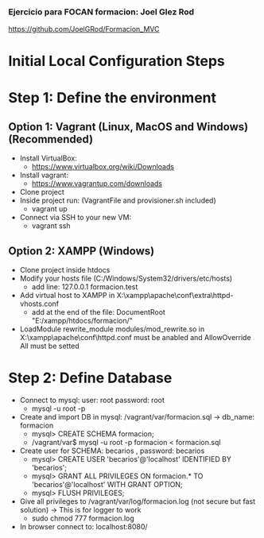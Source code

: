 ### Ejercicio para FOCAN formacion: Joel Glez Rod
https://github.com/JoelGRod/Formacion_MVC
# Initial Local Configuration Steps 
# Step 1: Define the environment
## Option 1: Vagrant (Linux, MacOS and Windows)(Recommended)
- Install VirtualBox:
  - https://www.virtualbox.org/wiki/Downloads
- Install vagrant: 
  - https://www.vagrantup.com/downloads
- Clone project
- Inside project run: (VagrantFile and provisioner.sh included)
  - vagrant up 
- Connect via SSH to your new VM: 
  - vagrant ssh
## Option 2: XAMPP (Windows)
- Clone project inside htdocs
- Modify your hosts file (C:/Windows/System32/drivers/etc/hosts)
  - add line: 127.0.0.1 formacion.test
- Add virtual host to XAMPP in X:\xampp\apache\conf\extra\httpd-vhosts.conf
  - add at the end of the file:
    <VirtualHost formacion.test:80>
    DocumentRoot "E:/xampp/htdocs/formacion/"
    </VirtualHost>
- LoadModule rewrite_module modules/mod_rewrite.so in X:\xampp\apache\conf\httpd.conf must be anabled and AllowOverride All must be setted
# Step 2: Define Database
- Connect to mysql: user: root password: root 
  - mysql -u root -p
- Create and import DB in mysql: /vagrant/var/formacion.sql -> db_name: formacion
  - mysql> CREATE SCHEMA formacion;
  - /vagrant/var$ mysql -u root -p formacion < formacion.sql
- Create user for SCHEMA: becarios , password: becarios
  - mysql> CREATE USER 'becarios'@'localhost' IDENTIFIED BY 'becarios';
  - mysql> GRANT ALL PRIVILEGES ON formacion.* TO 'becarios'@'localhost' WITH GRANT OPTION;
  - mysql> FLUSH PRIVILEGES;
- Give all privileges to /vagrant/var/log/formacion.log (not secure but fast solution) -> This is for logger to work
  - sudo chmod 777 formacion.log
- In browser connect to: localhost:8080/
